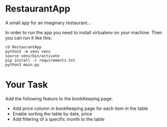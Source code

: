 # RestaurantApp
A small app for an imaginary restaurant...

In order to run the app you need to install virtualenv on your machine. Then you can run it like this:

```
cd RestaurantApp
python3 -m venv venv
source venv/bin/activate
pip install -r requirements.txt
python3 main.py
```


# Your Task

Add the following feature to the bookKeeping page:

* Add price column in bookKeeping page for each item in the table
* Enable sorting the table by date, price
* Add filtering of a specific month to the table
